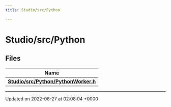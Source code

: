 ```yaml
---
title: Studio/src/Python

---
```


# Studio/src/Python



## Files

| Name           |
| -------------- |
| **[Studio/src/Python/PythonWorker.h](../Files/PythonWorker_8h.md#file-pythonworker.h)**  |






-------------------------------

Updated on 2022-08-27 at 02:08:04 +0000
